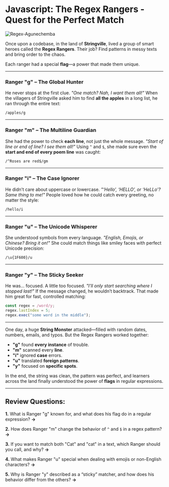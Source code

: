 # Javascript: The Regex Rangers - Quest for the Perfect Match

![Regex-Agunechemba](https://agunechembaekene.wordpress.com/wp-content/uploads/2025/05/imagine_a_colorful_cartoon_style_digital_illustration_of.jpeg)


Once upon a codebase, in the land of **Stringville**, lived a group of smart heroes called the **Regex Rangers**. Their job? Find patterns in messy texts and bring order to the chaos.

Each ranger had a special **flag**—a power that made them unique.

---

### Ranger "g" – The Global Hunter

He never stops at the first clue.
*"One match? Nah, I want them all!"*
When the villagers of Stringville asked him to find **all the apples** in a long list, he ran through the entire text:

```regex
/apples/g
```

---

### Ranger "m" – The Multiline Guardian

She had the power to check **each line**, not just the whole message.
*"Start of line or end of line? I see them all!"*
Using `^` and `$`, she made sure even the **start and end of every poem line** was caught:

```regex
/^Roses are red$/gm
```

---

### Ranger "i" – The Case Ignorer

He didn’t care about uppercase or lowercase.
*"‘Hello’, ‘HELLO’, or ‘HeLLo’? Same thing to me!"*
People loved how he could catch every greeting, no matter the style:

```regex
/hello/i
```

---

### Ranger "u" – The Unicode Whisperer

She understood symbols from every language.
*"English, Emojis, or Chinese? Bring it on!"*
She could match things like smiley faces with perfect Unicode precision:

```regex
/\u{1F600}/u
```

---

### Ranger "y" – The Sticky Seeker

He was... focused. A little too focused.
*"I'll only start searching where I stopped last!"*
If the message changed, he wouldn’t backtrack. That made him great for fast, controlled matching:

```javascript
const regex = /word/y;
regex.lastIndex = 5;
regex.exec("some word in the middle");
```

---

One day, a huge **String Monster** attacked—filled with random dates, numbers, emails, and typos. But the Regex Rangers worked together:

* **"g"** found **every instance** of trouble.
* **"m"** scanned every **line**.
* **"i"** ignored **case** errors.
* **"u"** translated **foreign patterns**.
* **"y"** focused on **specific spots**.

In the end, the string was clean, the pattern was perfect, and learners across the land finally understood the power of **flags** in regular expressions.

---

## Review Questions:


**1.** What is Ranger "g" known for, and what does his flag do in a regular expression?
**→**

**2.** How does Ranger "m" change the behavior of `^` and `$` in a regex pattern?
**→**

**3.** If you want to match both "Cat" and "cat" in a text, which Ranger should you call, and why?
**→**

**4.** What makes Ranger "u" special when dealing with emojis or non-English characters?
**→**

**5.** Why is Ranger "y" described as a “sticky” matcher, and how does his behavior differ from the others?
**→**
